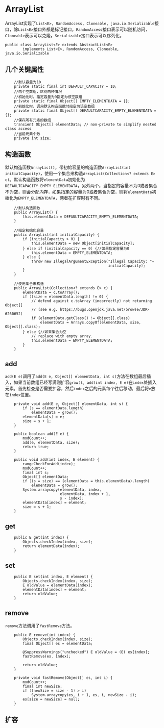 # ArrayList
ArrayList实现了`List<E>, RandomAccess, Cloneable, java.io.Serializable`接口，除`List<E>`接口外都是标记接口，`RandomAccess`接口表示可以随机访问，`Cloneable`表示可以克隆，`Serializable`接口表示可以序列化。
```
public class ArrayList<E> extends AbstractList<E>
        implements List<E>, RandomAccess, Cloneable, java.io.Serializable
```

## 几个关键属性
```
    //默认容量为10
    private static final int DEFAULT_CAPACITY = 10;
    //两个空数组，区别两种情况
    //初始化时，指定容量为0指定为该空数组
    private static final Object[] EMPTY_ELEMENTDATA = {};
    //初始化时，调用默认构造函数时指定为该空数组
    private static final Object[] DEFAULTCAPACITY_EMPTY_ELEMENTDATA = {};
    //保存所有元素的数组
    transient Object[] elementData; // non-private to simplify nested class access
    //当前元素个数
    private int size;
```
## 构造函数
默认构造函数`ArrayList()`，带初始容量的构造函数`ArrayList(int initialCapacity)`，使用一个集合来构造`ArrayList(Collection<? extends E> c)`。默认构造函数将`elementData`初始化为`DEFAULTCAPACITY_EMPTY_ELEMENTDATA`，另外两个，当指定的容量不为0或者集合不为空，则会分配内存，如果指定的容量为0或者集合为空，则将`elementData`初始化为`EMPTY_ELEMENTDATA`，两者在扩容时有不同。
```
    //默认构造函数
    public ArrayList() {
        this.elementData = DEFAULTCAPACITY_EMPTY_ELEMENTDATA;
    }
```
```
    //指定初始化容量
    public ArrayList(int initialCapacity) {
        if (initialCapacity > 0) {
            this.elementData = new Object[initialCapacity];
        } else if (initialCapacity == 0) {//如果指定容量为0
            this.elementData = EMPTY_ELEMENTDATA;
        } else {
            throw new IllegalArgumentException("Illegal Capacity: "+
                                               initialCapacity);
        }
    }
```
```
    //使用集合来构造
    public ArrayList(Collection<? extends E> c) {
        elementData = c.toArray();
        if ((size = elementData.length) != 0) {
            // defend against c.toArray (incorrectly) not returning Object[]
            // (see e.g. https://bugs.openjdk.java.net/browse/JDK-6260652)
            if (elementData.getClass() != Object[].class)
                elementData = Arrays.copyOf(elementData, size, Object[].class);
        } else {//如果集合为空
            // replace with empty array.
            this.elementData = EMPTY_ELEMENTDATA;
        }
    }
```

## add
`add(E e)`调用了`add(E e, Object[] elementData, int s)`方法在数组最后插入，如果当前数组已经写满则扩容`grow()`。`add(int index, E e)`在`index`处插入元素，首先检查是否需要扩容，然后`index`之后的元素每个往后移动，最后将`e`放在`index`位置。
```
    private void add(E e, Object[] elementData, int s) {
        if (s == elementData.length)
            elementData = grow();
        elementData[s] = e;
        size = s + 1;
    }
```
```
    public boolean add(E e) {
        modCount++;
        add(e, elementData, size);
        return true;
    }
```
```
    public void add(int index, E element) {
        rangeCheckForAdd(index);
        modCount++;
        final int s;
        Object[] elementData;
        if ((s = size) == (elementData = this.elementData).length)
            elementData = grow();
        System.arraycopy(elementData, index,
                         elementData, index + 1,
                         s - index);
        elementData[index] = element;
        size = s + 1;
    }
```
## get
```
    public E get(int index) {
        Objects.checkIndex(index, size);
        return elementData(index);
    }
```

## set
```
    public E set(int index, E element) {
        Objects.checkIndex(index, size);
        E oldValue = elementData(index);
        elementData[index] = element;
        return oldValue;
    }
```
## remove
`remove`方法调用了`fastRemove`方法。
```
    public E remove(int index) {
        Objects.checkIndex(index, size);
        final Object[] es = elementData;

        @SuppressWarnings("unchecked") E oldValue = (E) es[index];
        fastRemove(es, index);

        return oldValue;
    }
```
```
    private void fastRemove(Object[] es, int i) {
        modCount++;
        final int newSize;
        if ((newSize = size - 1) > i)
            System.arraycopy(es, i + 1, es, i, newSize - i);
        es[size = newSize] = null;
    }    
```

## 扩容
